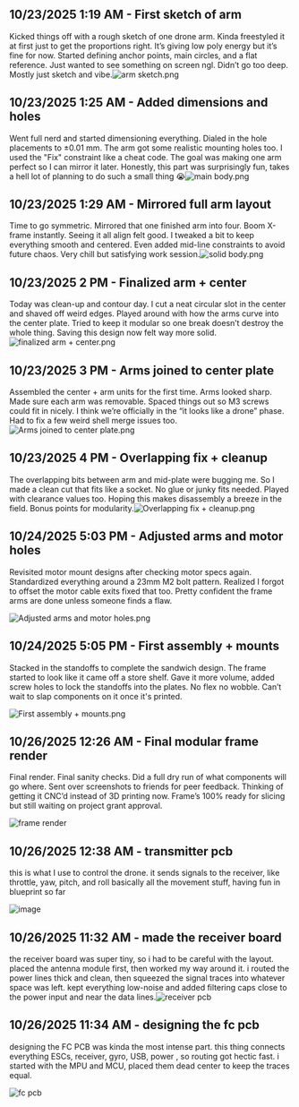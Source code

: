 <!--
  ===================    !!READ THIS NOTICE!!   ====================
  DO NOT edit this file manually. Your changes WILL BE OVERWRITTEN!
  This journal is auto generated and updated by Hack Club Blueprint.
  To edit this file, please edit your journal entries on Blueprint.
  ==================================================================
-->

## 10/23/2025 1:19 AM - First sketch of arm  

Kicked things off with a rough sketch of one drone arm. Kinda freestyled it at first just to get the proportions right. It’s giving low poly energy but it’s fine for now. Started defining anchor points, main circles, and a flat reference. Just wanted to see something on screen ngl. Didn’t go too deep. Mostly just sketch and vibe.![arm sketch.png](https://blueprint.hackclub.com/user-attachments/blobs/proxy/eyJfcmFpbHMiOnsiZGF0YSI6NDUyOCwicHVyIjoiYmxvYl9pZCJ9fQ==--99f9c3b63da9ac1db6c1b56b4e3256095ffb778f/arm%20sketch.png)
  

## 10/23/2025 1:25 AM - Added dimensions and holes  

Went full nerd and started dimensioning everything. Dialed in the hole placements to ±0.01 mm. The arm got some realistic mounting holes too. I used the "Fix" constraint like a cheat code. The goal was making one arm perfect so I can mirror it later. Honestly, this part was surprisingly fun, takes a hell lot of planning to do such a small thing :sob:![main body.png](https://blueprint.hackclub.com/user-attachments/blobs/proxy/eyJfcmFpbHMiOnsiZGF0YSI6NDUyOSwicHVyIjoiYmxvYl9pZCJ9fQ==--35deb0117c12c3a0e720f48bfd6780d0f252f884/main%20body.png)
  

## 10/23/2025 1:29 AM - Mirrored full arm layout  

Time to go symmetric. Mirrored that one finished arm into four. Boom X-frame instantly. Seeing it all align felt good. I tweaked a bit to keep everything smooth and centered. Even added mid-line constraints to avoid future chaos. Very chill but satisfying work session.![solid body.png](https://blueprint.hackclub.com/user-attachments/blobs/proxy/eyJfcmFpbHMiOnsiZGF0YSI6NDUzMCwicHVyIjoiYmxvYl9pZCJ9fQ==--3dd8e8cbebad5fb5428b2e01e5eda29b88e3d6f0/solid%20body.png)
  

## 10/23/2025 2 PM - Finalized arm + center  

Today was clean-up and contour day. I cut a neat circular slot in the center and shaved off weird edges. Played around with how the arms curve into the center plate. Tried to keep it modular so one break doesn’t destroy the whole thing. Saving this design now felt way more solid.![finalized arm + center.png](https://blueprint.hackclub.com/user-attachments/blobs/proxy/eyJfcmFpbHMiOnsiZGF0YSI6NDY4NywicHVyIjoiYmxvYl9pZCJ9fQ==--c54db014ad30530477ad43c5b78689734c8a51b7/finalized%20arm%20%2B%20center.png)
  

## 10/23/2025 3 PM - Arms joined to center plate  

Assembled the center + arm units for the first time. Arms looked sharp. Made sure each arm was removable. Spaced things out so M3 screws could fit in nicely. I think we’re officially in the “it looks like a drone” phase. Had to fix a few weird shell merge issues too.![Arms joined to center plate.png](https://blueprint.hackclub.com/user-attachments/blobs/proxy/eyJfcmFpbHMiOnsiZGF0YSI6NDcxMywicHVyIjoiYmxvYl9pZCJ9fQ==--00c241e5a05f78c896c0f21f86a0736816f30c20/Arms%20joined%20to%20center%20plate.png)
  

## 10/23/2025 4 PM - Overlapping fix + cleanup  

The overlapping bits between arm and mid-plate were bugging me. So I made a clean cut that fits like a socket. No glue or junky fits needed. Played with clearance values too. Hoping this makes disassembly a breeze in the field. Bonus points for modularity.![Overlapping fix + cleanup.png](https://blueprint.hackclub.com/user-attachments/blobs/proxy/eyJfcmFpbHMiOnsiZGF0YSI6NDcxNSwicHVyIjoiYmxvYl9pZCJ9fQ==--db98be0b630cfcb559df3bad6cd9988fcedfde4f/Overlapping%20fix%20%2B%20cleanup.png)
  

## 10/24/2025 5:03 PM - Adjusted arms and motor holes  

Revisited motor mount designs after checking motor specs again. Standardized everything around a 23mm M2 bolt pattern. Realized I forgot to offset the motor cable exits fixed that too. Pretty confident the frame arms are done unless someone finds a flaw.

![Adjusted arms and motor holes.png](https://blueprint.hackclub.com/user-attachments/blobs/proxy/eyJfcmFpbHMiOnsiZGF0YSI6NTA3MSwicHVyIjoiYmxvYl9pZCJ9fQ==--8e452194b2639eb2caf4bcfb81503ef50d815d6e/Adjusted%20arms%20and%20motor%20holes.png)
  

## 10/24/2025 5:05 PM - First assembly + mounts  

Stacked in the standoffs to complete the sandwich design. The frame started to look like it came off a store shelf. Gave it more volume, added screw holes to lock the standoffs into the plates. No flex no wobble. Can’t wait to slap components on it once it's printed.

![First assembly + mounts.png](https://blueprint.hackclub.com/user-attachments/blobs/proxy/eyJfcmFpbHMiOnsiZGF0YSI6NTA3MiwicHVyIjoiYmxvYl9pZCJ9fQ==--5f3974a34fc112aaa4637c25610e8b32d2fbddc4/First%20assembly%20%2B%20mounts.png)
  

## 10/26/2025 12:26 AM - Final modular frame render  

Final render. Final sanity checks. Did a full dry run of what components will go where. Sent over screenshots to friends for peer feedback. Thinking of getting it CNC’d instead of 3D printing now. Frame’s 100% ready for slicing but still waiting on project grant approval.

![frame render](https://blueprint.hackclub.com/user-attachments/blobs/proxy/eyJfcmFpbHMiOnsiZGF0YSI6NTUwOSwicHVyIjoiYmxvYl9pZCJ9fQ==--011ceaa9859cf95e518b4719877c22a3d8fb0dce/frame%20render.png)
  

## 10/26/2025 12:38 AM - transmitter pcb  

this is what I use to control the drone. it sends signals to the receiver, like throttle, yaw, pitch, and roll basically all the movement stuff, having fun in blueprint so far

![image](https://blueprint.hackclub.com/user-attachments/blobs/proxy/eyJfcmFpbHMiOnsiZGF0YSI6NTUxMSwicHVyIjoiYmxvYl9pZCJ9fQ==--b74355579b25efe27b8cf385b1659c5bd3f7301b/image.png)
  

## 10/26/2025 11:32 AM - made the receiver board  

the receiver board was super tiny, so i had to be careful with the layout. placed the antenna module first, then worked my way around it. i routed the power lines thick and clean, then squeezed the signal traces into whatever space was left. kept everything low-noise and added filtering caps close to the power input and near the data lines.![receiver pcb](https://blueprint.hackclub.com/user-attachments/blobs/proxy/eyJfcmFpbHMiOnsiZGF0YSI6NTYzNCwicHVyIjoiYmxvYl9pZCJ9fQ==--5955f25ed93aa0a03996b932b42ddd0153462b8f/receiver%20pcb.png)
  

## 10/26/2025 11:34 AM - designing the fc pcb  

designing the FC PCB was kinda the most intense part. this thing connects everything ESCs, receiver, gyro, USB, power , so routing got hectic fast. i started with the MPU and MCU, placed them dead center to keep the traces equal.

![fc pcb](https://blueprint.hackclub.com/user-attachments/blobs/proxy/eyJfcmFpbHMiOnsiZGF0YSI6NTYzNSwicHVyIjoiYmxvYl9pZCJ9fQ==--749d472d764ba0dd80634fa280a9a9eecc8845c3/fc%20pcb.png)
  

